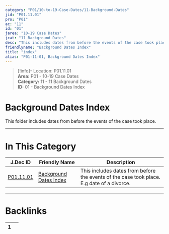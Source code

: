 ```yaml
---  
category: "P01/10-to-19-Case-Dates/11-Background-Dates"  
jid: "P01.11.01"  
pro: "P01"  
ac: "11"  
id: "01"  
jarea: "10-19 Case Dates"  
jcat: "11 Background Dates"  
desc: "This includes dates from before the events of the case took place. E.g date of a divorce."  
friendlyname: "Background Dates Index"  
title: "index"  
alias: "P01-11-01, Background Dates Index"  
---  
```

>[!info]- Location: P01.11.01  
>**Area:** P01 - 10-19 Case Dates  
>**Category:** 11 - 11 Background Dates  
>**ID:** 01 - Background Dates Index  
  
# Background Dates Index  
  
This folder includes dates from before the events of the case took place.  
   
  
  
---  
# In This Category  
  
| J.Dec ID                                                                           | Friendly Name                                                                                   | Description                                                                               |  
| ---------------------------------------------------------------------------------- | ----------------------------------------------------------------------------------------------- | ----------------------------------------------------------------------------------------- |  
| [P01.11.01](index.md#) | [Background Dates Index](index.md#) | This includes dates from before the events of the case took place. E.g date of a divorce. |  
  
  
---  
# Backlinks  
<div><table class="dataview table-view-table"><thead class="table-view-thead"><tr class="table-view-tr-header"><th class="table-view-th"><span></span><span class="dataview small-text">1</span></th><th class="table-view-th"><span></span></th></tr></thead><tbody class="table-view-tbody"></tbody></table></div>